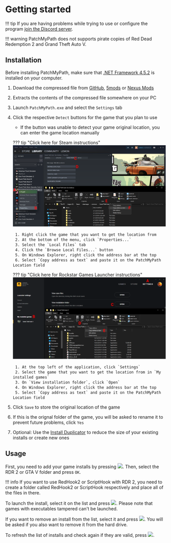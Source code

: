 # Getting started

!!! tip
    If you are having problems while trying to use or configure the program [join the Discord server](https://discord.gg/Cf6sspj).

!!! warning
    PatchMyPath does not supports pirate copies of Red Dead Redemption 2 and Grand Theft Auto V.

## Installation

Before installing PatchMyPath, make sure that [.NET Framework 4.5.2](https://dotnet.microsoft.com/download/dotnet-framework/net452) is installed on your computer.

1. Download the compressed file from [GitHub][releases-url], [5mods][5mods-url] or [Nexus Mods][nexus-url]
2. Extracts the contents of the compressed file somewhere on your PC
3. Launch `PatchMyPath.exe` and select the `Settings` tab
4. Click the respective `Detect` buttons for the game that you plan to use
    * If the button was unable to detect your game original location, you can enter the game location manually

    ??? tip "Click here for Steam instructions"
        ![RGL](images/getting-started/steam.png)

        1. Right click the game that you want to get the location from
        2. At the bottom of the menu, click `Properties...`
        3. Select the `Local Files` tab
        4. Click the `Browse Local Files...` button
        5. On Windows Explorer, right click the address bar at the top
        6. Select `Copy address as text` and paste it on the PatchMyPath Location field

    ??? tip "Click here for Rockstar Games Launcher instructions"
        ![RGL](images/getting-started/rgsc.png)

        1. At the top left of the application, click `Settings`
        2. Select the game that you want to get the location from in `My installed games`
        3. On `View installation folder`, click `Open`
        4. On Windows Explorer, right click the address bar at the top
        5. Select `Copy address as text` and paste it on the PatchMyPath Location field

5. Click `Save` to store the original location of the game
6. If this is the orignal folder of the game, you will be asked to rename it to prevent future problems, click `Yes`
7. Optional: Use the [Install Duplicator](getting-started.md) to reduce the size of your existing installs or create new ones

## Usage

First, you need to add your game installs by pressing <img src="../../images/icons/Add.png" width="3%">. Then, select the RDR 2 or GTA V folder and press `OK`.

!!! info
    If you want to use RedHook2 or ScriptHook with RDR 2, you need to create a folder called RedHook2 or ScriptHook respectively and place all of the files in there.

To launch the install, select it on the list and press <img src="../../images/icons/Play.png" width="3%">. Please note that games with executables tampered can't be launched.

If you want to remove an install from the list, select it and press <img src="../../images/icons/Clear.png" width="3%">. You will be asked if you also want to remove it from the hard drive.

To refresh the list of installs and check again if they are valid, press <img src="../../images/icons/Refresh.png" width="3%">.

[releases-url]: https://github.com/justalemon/PatchMyPath/releases
[5mods-url]: https://www.gta5-mods.com/tools/patchmypath
[nexus-url]: https://www.nexusmods.com/reddeadredemption2/mods/61

